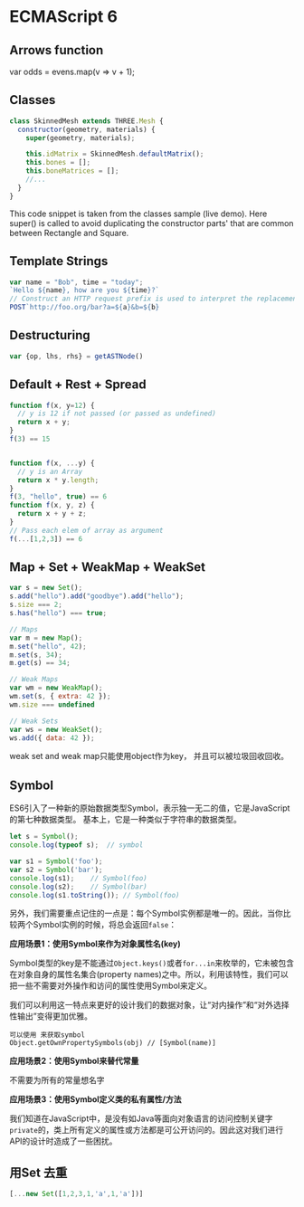 # ECMAScript 6

##  **Arrows function**

var odds = evens.map\(v =&gt; v + 1\);

## **Classes**

```javascript
class SkinnedMesh extends THREE.Mesh {
  constructor(geometry, materials) {
    super(geometry, materials);

    this.idMatrix = SkinnedMesh.defaultMatrix();
    this.bones = [];
    this.boneMatrices = [];
    //...
  }
}
```

This code snippet is taken from the classes sample \(live demo\). Here super\(\) is called to avoid duplicating the constructor parts' that are common between Rectangle and Square.

## **Template Strings**

```javascript
var name = "Bob", time = "today";
`Hello ${name}, how are you ${time}?`
// Construct an HTTP request prefix is used to interpret the replacements and construction
POST`http://foo.org/bar?a=${a}&b=${b}

```

## **Destructuring**

```javascript
var {op, lhs, rhs} = getASTNode()
```

## **Default + Rest + Spread**

```javascript
function f(x, y=12) {
  // y is 12 if not passed (or passed as undefined)
  return x + y;
}
f(3) == 15


function f(x, ...y) {
  // y is an Array
  return x * y.length;
}
f(3, "hello", true) == 6
function f(x, y, z) {
  return x + y + z;
}
// Pass each elem of array as argument
f(...[1,2,3]) == 6
```

## **Map + Set + WeakMap + WeakSet**

```javascript
var s = new Set();
s.add("hello").add("goodbye").add("hello");
s.size === 2;
s.has("hello") === true;

// Maps
var m = new Map();
m.set("hello", 42);
m.set(s, 34);
m.get(s) == 34;

// Weak Maps
var wm = new WeakMap();
wm.set(s, { extra: 42 });
wm.size === undefined

// Weak Sets
var ws = new WeakSet();
ws.add({ data: 42 });

```

weak set and weak map只能使用object作为key， 并且可以被垃圾回收回收。

## Symbol

 ES6引入了一种新的原始数据类型Symbol，表示独一无二的值，它是JavaScript的第七种数据类型。 基本上，它是一种类似于字符串的数据类型。

```javascript
let s = Symbol();
console.log(typeof s);  // symbol

var s1 = Symbol('foo');
var s2 = Symbol('bar');
console.log(s1);    // Symbol(foo)
console.log(s2);    // Symbol(bar)
console.log(s1.toString()); // Symbol(foo)

```

 另外，我们需要重点记住的一点是：每个Symbol实例都是唯一的。因此，当你比较两个Symbol实例的时候，将总会返回`false`：

**应用场景1：使用Symbol来作为对象属性名\(key\)**

 Symbol类型的key是不能通过`Object.keys()`或者`for...in`来枚举的，它未被包含在对象自身的属性名集合\(property names\)之中。所以，利用该特性，我们可以把一些不需要对外操作和访问的属性使用Symbol来定义。

 我们可以利用这一特点来更好的设计我们的数据对象，让“对内操作”和“对外选择性输出”变得更加优雅。

```text
可以使用 来获取symbol
Object.getOwnPropertySymbols(obj) // [Symbol(name)]
```

**应用场景2：使用Symbol来替代常量**

不需要为所有的常量想名字

**应用场景3：使用Symbol定义类的私有属性/方法**

 我们知道在JavaScript中，是没有如Java等面向对象语言的访问控制关键字`private`的，类上所有定义的属性或方法都是可公开访问的。因此这对我们进行API的设计时造成了一些困扰。

## 用Set 去重

```javascript
[...new Set([1,2,3,1,'a',1,'a'])]
```





